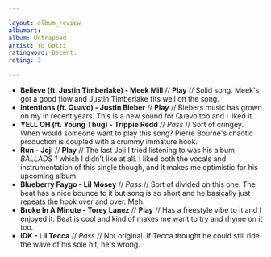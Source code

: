 ```yaml
---

layout: album_review
albumart:
album: Untrapped
artist: Yo Gotti
ratingword: Decent.
rating: 3

---
```


- **Believe (ft. Justin Timberlake) - Meek Mill** // **Play** // Solid song. Meek's got a good flow and Justin Timberlake fits well on the song.
- **Intentions (ft. Quavo) - Justin Bieber** // **Play** // Biebers music has grown on my in recent years. This is a new sound for Quavo too and I liked it.
- **YELL OH (ft. Young Thug) - Trippie Redd** // *Pass* // Sort of cringey. When would someone want to play this song? Pierre Bourne's chaotic production is coupled with a crummy immature hook. 
- **Run - Joji** // **Play** // The last Joji I tried listening to was his album *BALLADS 1* which I didn't like at all. I liked both the vocals and instrumentation of this single though, and it makes me optimistic for his upcoming album.
- **Blueberry Faygo - Lil Mosey** // *Pass* // Sort of divided on this one. The beat has a nice bounce to it but song is so short and he basically just repeats the hook over and over. Meh.
- **Broke In A Minute - Torey Lanez** // **Play** // Has a freestyle vibe to it and I enjoyed it. Beat is cool and kind of makes me want to try and rhyme on it too.
- **IDK - Lil Tecca** // *Pass* // Not original. If Tecca thought he could still ride the wave of his sole hit, he's wrong.